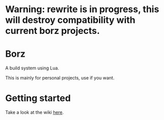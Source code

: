 # Warning: rewrite is in progress, this will destroy compatibility with current borz projects.

# Borz

A build system using Lua.

This is mainly for personal projects, use if you want.

# Getting started
Take a look at the wiki [here](https://github.com/Tuyuji/Borz/wiki).
